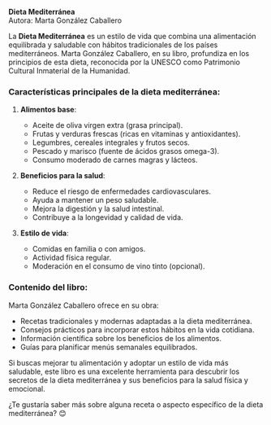 **Dieta Mediterránea**  
Autora: Marta González Caballero  

La **Dieta Mediterránea** es un estilo de vida que combina una alimentación equilibrada y saludable con hábitos tradicionales de los países mediterráneos. Marta González Caballero, en su libro, profundiza en los principios de esta dieta, reconocida por la UNESCO como Patrimonio Cultural Inmaterial de la Humanidad.  

### Características principales de la dieta mediterránea:
1. **Alimentos base**:  
   - Aceite de oliva virgen extra (grasa principal).  
   - Frutas y verduras frescas (ricas en vitaminas y antioxidantes).  
   - Legumbres, cereales integrales y frutos secos.  
   - Pescado y marisco (fuente de ácidos grasos omega-3).  
   - Consumo moderado de carnes magras y lácteos.  

2. **Beneficios para la salud**:  
   - Reduce el riesgo de enfermedades cardiovasculares.  
   - Ayuda a mantener un peso saludable.  
   - Mejora la digestión y la salud intestinal.  
   - Contribuye a la longevidad y calidad de vida.  

3. **Estilo de vida**:  
   - Comidas en familia o con amigos.  
   - Actividad física regular.  
   - Moderación en el consumo de vino tinto (opcional).  

### Contenido del libro:
Marta González Caballero ofrece en su obra:  
- Recetas tradicionales y modernas adaptadas a la dieta mediterránea.  
- Consejos prácticos para incorporar estos hábitos en la vida cotidiana.  
- Información científica sobre los beneficios de los alimentos.  
- Guías para planificar menús semanales equilibrados.  

Si buscas mejorar tu alimentación y adoptar un estilo de vida más saludable, este libro es una excelente herramienta para descubrir los secretos de la dieta mediterránea y sus beneficios para la salud física y emocional.  

¿Te gustaría saber más sobre alguna receta o aspecto específico de la dieta mediterránea? 😊